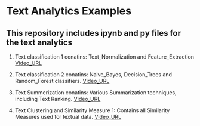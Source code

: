 # Text Analytics Examples

## This repository includes ipynb and py files for the text analytics

1. Text classification 1 conatins: Text_Normalization and Feature_Extraction [Video_URL](https://youtu.be/0_LPy-LtYqI)

2. Text classification 2 conatins: Naive_Bayes, Decision_Trees and Random_Forest classifiers. [Video_URL](https://youtu.be/0N2Rvxfp5yE)

3. Text Summerization conatins: Various Summarization techniques, including Text Ranking. [Video_URL](https://youtu.be/N1rrTce4cXA)

4. Text Clustering and Similarity Measure 1: Contains all Similarity Measures used for textual data. [Video_URL](https://youtu.be/IMK8xqfCrsE)

